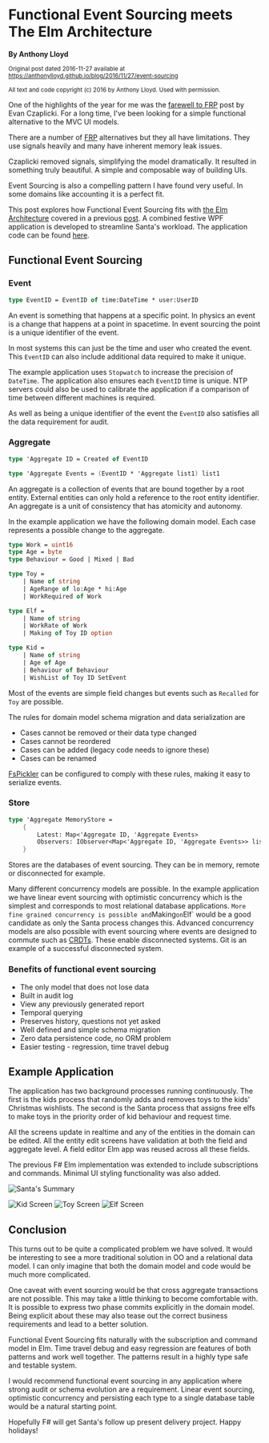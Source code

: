 
# Functional Event Sourcing meets The Elm Architecture #

**By Anthony Lloyd**

<sub>Original post dated 2016-11-27 available at https://anthonylloyd.github.io/blog/2016/11/27/event-sourcing</sub>

<sub>All text and code copyright (c) 2016 by Anthony Lloyd. Used with permission.</sub> 

One of the highlights of the year for me was the [farewell to FRP](http://elm-lang.org/blog/farewell-to-frp) post by Evan Czaplicki.
For a long time, I've been looking for a simple functional alternative to the MVC UI models.

There are a number of [FRP](https://en.wikipedia.org/wiki/Functional_reactive_programming) alternatives but they all have limitations.
They use signals heavily and many have inherent memory leak issues.

Czaplicki removed signals, simplifying the model dramatically.
It resulted in something truly beautiful. A simple and composable way of building UIs.

Event Sourcing is also a compelling pattern I have found very useful. In some domains like accounting it is a perfect fit.

This post explores how Functional Event Sourcing fits with [the Elm Architecture](https://guide.elm-lang.org/architecture/index.html) covered in a previous [post](https://anthonylloyd.github.io/blog/2016/06/20/fsharp-elm-part1).
A combined festive WPF application is developed to streamline Santa's workload. The application code can be found [here](https://github.com/AnthonyLloyd/Event).

## Functional Event Sourcing

### Event

```fsharp 
type EventID = EventID of time:DateTime * user:UserID
```

An event is something that happens at a specific point. In physics an event is a change that happens at a point in spacetime.
In event sourcing the point is a unique identifier of the event.

In most systems this can just be the time and user who created the event.
This `EventID` can also include additional data required to make it unique.

The example application uses `Stopwatch` to increase the precision of `DateTime`.
The application also ensures each `EventID` time is unique. NTP servers could also be used to calibrate the application if a comparison of time between different machines is required.

As well as being a unique identifier of the event the `EventID` also satisfies all the data requirement for audit.

### Aggregate

```fsharp
type 'Aggregate ID = Created of EventID

type 'Aggregate Events = (EventID * 'Aggregate list1) list1
```

An aggregate is a collection of events that are bound together by a root entity. External entities can only hold a reference to the root entity identifier. An aggregate is a unit of consistency that has atomicity and autonomy.

In the example application we have the following domain model. Each case represents a possible change to the aggregate.

```fsharp
type Work = uint16
type Age = byte
type Behaviour = Good | Mixed | Bad

type Toy =
    | Name of string
    | AgeRange of lo:Age * hi:Age
    | WorkRequired of Work

type Elf =
    | Name of string
    | WorkRate of Work
    | Making of Toy ID option

type Kid =
    | Name of string
    | Age of Age
    | Behaviour of Behaviour
    | WishList of Toy ID SetEvent
```

Most of the events are simple field changes but events such as `Recalled` for `Toy` are possible.

The rules for domain model schema migration and data serialization are

* Cases cannot be removed or their data type changed
* Cases cannot be reordered
* Cases can be added (legacy code needs to ignore these)
* Cases can be renamed

[FsPickler](http://mbraceproject.github.io/FsPickler/) can be configured to comply with these rules, making it easy to serialize events.

### Store

```fsharp
type 'Aggregate MemoryStore =
    {
        Latest: Map<'Aggregate ID, 'Aggregate Events>
        Observers: IObserver<Map<'Aggregate ID, 'Aggregate Events>> list
    }
```

Stores are the databases of event sourcing. They can be in memory, remote or disconnected for example.

Many different concurrency models are possible. In the example application we have linear event sourcing with optimistic concurrency
which is the simplest and corresponds to most relational database applications.
`
More fine grained concurrency is possible and `Making` on `Elf` would be a good candidate as only the Santa process changes this.
Advanced concurrency models are also possible with event sourcing where events are designed to commute such as [CRDTs](https://en.wikipedia.org/wiki/Conflict-free_replicated_data_type).
These enable disconnected systems. Git is an example of a successful disconnected system.

### Benefits of functional event sourcing

* The only model that does not lose data
* Built in audit log
* View any previously generated report
* Temporal querying
* Preserves history, questions not yet asked
* Well defined and simple schema migration
* Zero data persistence code, no ORM problem
* Easier testing - regression, time travel debug

## Example Application


The application has two background processes running continuously. The first is the kids process that randomly adds and removes toys to the kids' Christmas wishlists. The second is the Santa process that assigns free elfs to make toys in the priority order of kid behaviour and request time.

All the screens update in realtime and any of the entities in the domain can be edited. All the entity edit screens have validation at both the field and aggregate level. A field editor Elm app was reused across all these fields.

The previous F# Elm implementation was extended to include subscriptions and commands. Minimal UI styling functionality was also added.

![Santa's Summary](Santa.png)

![Kid Screen](Kid.png) ![Toy Screen](Toy.png) ![Elf Screen](Elf.png)

## Conclusion

This turns out to be quite a complicated problem we have solved. It would be interesting to see a more traditional solution in OO and a relational data model.
I can only imagine that both the domain model and code would be much more complicated.

One caveat with event sourcing would be that cross aggregate transactions are not possible.
This may take a little thinking to become comfortable with. It is possible to express two phase commits explicitly in the domain model.
Being explicit about these may also tease out the correct business requirements and lead to a better solution.

Functional Event Sourcing fits naturally with the subscription and command model in Elm.
Time travel debug and easy regression are features of both patterns and work well together.
The patterns result in a highly type safe and testable system.

I would recommend functional event sourcing in any application where strong audit or schema evolution are a requirement.
Linear event sourcing, optimistic concurrency and persisting each type to a single database table would be a natural starting point.

Hopefully F# will get Santa's follow up present delivery project. Happy holidays!

